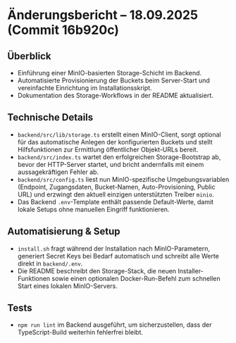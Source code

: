 # Änderungsbericht – 18.09.2025 (Commit 16b920c)

## Überblick
- Einführung einer MinIO-basierten Storage-Schicht im Backend.
- Automatisierte Provisionierung der Buckets beim Server-Start und vereinfachte Einrichtung im Installationsskript.
- Dokumentation des Storage-Workflows in der README aktualisiert.

## Technische Details
- `backend/src/lib/storage.ts` erstellt einen MinIO-Client, sorgt optional für das automatische Anlegen der konfigurierten Buckets und stellt Hilfsfunktionen zur Ermittlung öffentlicher Objekt-URLs bereit.
- `backend/src/index.ts` wartet den erfolgreichen Storage-Bootstrap ab, bevor der HTTP-Server startet, und bricht andernfalls mit einem aussagekräftigen Fehler ab.
- `backend/src/config.ts` liest nun MinIO-spezifische Umgebungsvariablen (Endpoint, Zugangsdaten, Bucket-Namen, Auto-Provisioning, Public URL) und erzwingt den aktuell einzigen unterstützten Treiber `minio`.
- Das Backend `.env`-Template enthält passende Default-Werte, damit lokale Setups ohne manuellen Eingriff funktionieren.

## Automatisierung & Setup
- `install.sh` fragt während der Installation nach MinIO-Parametern, generiert Secret Keys bei Bedarf automatisch und schreibt alle Werte direkt in `backend/.env`.
- Die README beschreibt den Storage-Stack, die neuen Installer-Funktionen sowie einen optionalen Docker-Run-Befehl zum schnellen Start eines lokalen MinIO-Servers.

## Tests
- `npm run lint` im Backend ausgeführt, um sicherzustellen, dass der TypeScript-Build weiterhin fehlerfrei bleibt.
